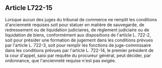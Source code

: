 Article L722-15
----
Lorsque aucun des juges du tribunal de commerce ne remplit les conditions
d'ancienneté requises soit pour statuer en matière de sauvegarde, de
redressement ou de liquidation judiciaires, de règlement judiciaire ou de
liquidation de biens, conformément aux dispositions de l'article L. 722-2, soit
pour présider une formation de jugement dans les conditions prévues par
l'article L. 722-3, soit pour remplir les fonctions de juge-commissaire dans les
conditions prévues par l'article L. 722-14, le premier président de la cour
d'appel, saisi par requête du procureur général, peut décider, par ordonnance,
que l'ancienneté requise n'est pas exigée.
